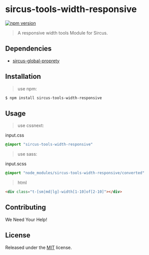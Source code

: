 # sircus-tools-width-responsive

[![npm version](https://img.shields.io/npm/v/sircus-tools-width-responsive.svg?style=flat)](https://www.npmjs.com/package/sircus-tools-width-responsive)


> A responsive width tools Module for Sircus.

## Dependencies
- [sircus-global-proprety](https://github.com/sircus/global-property)


## Installation

> use npm:

```bash
$ npm install sircus-tools-width-responsive
```

## Usage

> use cssnext:

input.css
```css
@import "sircus-tools-width-responsive"
```

> use sass:

input.scss
```css
@import "node_modules/sircus-tools-width-responsive/converted"
```


> html

```html
<div class="t-[sm|md|lg]-width[1-10]of[2-10]"></div>
```


## Contributing

We Need Your Help!


## License
Released under the [MIT](https://github.com/sircus/license/blob/master/LICENSE) license.
